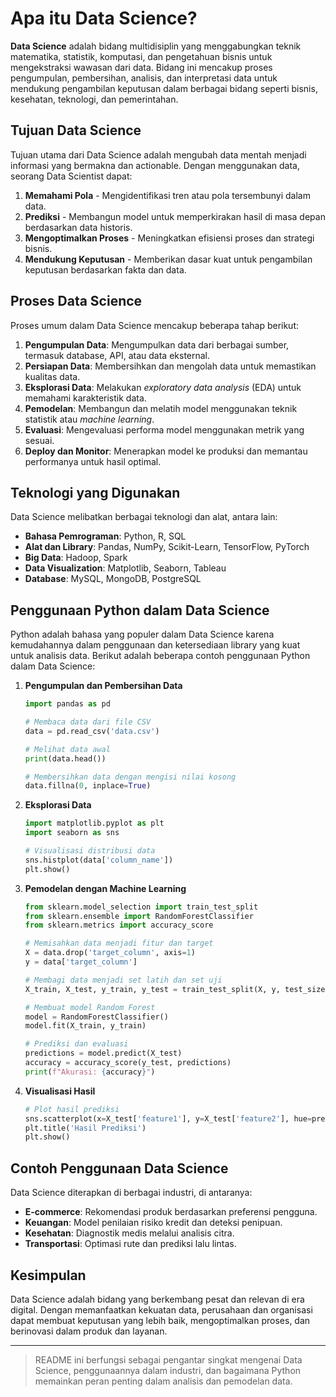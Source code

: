 # Apa itu Data Science?

**Data Science** adalah bidang multidisiplin yang menggabungkan teknik matematika, statistik, komputasi, dan pengetahuan bisnis untuk mengekstraksi wawasan dari data. Bidang ini mencakup proses pengumpulan, pembersihan, analisis, dan interpretasi data untuk mendukung pengambilan keputusan dalam berbagai bidang seperti bisnis, kesehatan, teknologi, dan pemerintahan.

## Tujuan Data Science

Tujuan utama dari Data Science adalah mengubah data mentah menjadi informasi yang bermakna dan actionable. Dengan menggunakan data, seorang Data Scientist dapat:

1. **Memahami Pola** - Mengidentifikasi tren atau pola tersembunyi dalam data.
2. **Prediksi** - Membangun model untuk memperkirakan hasil di masa depan berdasarkan data historis.
3. **Mengoptimalkan Proses** - Meningkatkan efisiensi proses dan strategi bisnis.
4. **Mendukung Keputusan** - Memberikan dasar kuat untuk pengambilan keputusan berdasarkan fakta dan data.

## Proses Data Science

Proses umum dalam Data Science mencakup beberapa tahap berikut:

1. **Pengumpulan Data**: Mengumpulkan data dari berbagai sumber, termasuk database, API, atau data eksternal.
2. **Persiapan Data**: Membersihkan dan mengolah data untuk memastikan kualitas data.
3. **Eksplorasi Data**: Melakukan *exploratory data analysis* (EDA) untuk memahami karakteristik data.
4. **Pemodelan**: Membangun dan melatih model menggunakan teknik statistik atau *machine learning*.
5. **Evaluasi**: Mengevaluasi performa model menggunakan metrik yang sesuai.
6. **Deploy dan Monitor**: Menerapkan model ke produksi dan memantau performanya untuk hasil optimal.

## Teknologi yang Digunakan

Data Science melibatkan berbagai teknologi dan alat, antara lain:

- **Bahasa Pemrograman**: Python, R, SQL
- **Alat dan Library**: Pandas, NumPy, Scikit-Learn, TensorFlow, PyTorch
- **Big Data**: Hadoop, Spark
- **Data Visualization**: Matplotlib, Seaborn, Tableau
- **Database**: MySQL, MongoDB, PostgreSQL

## Penggunaan Python dalam Data Science

Python adalah bahasa yang populer dalam Data Science karena kemudahannya dalam penggunaan dan ketersediaan library yang kuat untuk analisis data. Berikut adalah beberapa contoh penggunaan Python dalam Data Science:

1. **Pengumpulan dan Pembersihan Data**
    ```python
    import pandas as pd

    # Membaca data dari file CSV
    data = pd.read_csv('data.csv')

    # Melihat data awal
    print(data.head())

    # Membersihkan data dengan mengisi nilai kosong
    data.fillna(0, inplace=True)
    ```

2. **Eksplorasi Data**
    ```python
    import matplotlib.pyplot as plt
    import seaborn as sns

    # Visualisasi distribusi data
    sns.histplot(data['column_name'])
    plt.show()
    ```

3. **Pemodelan dengan Machine Learning**
    ```python
    from sklearn.model_selection import train_test_split
    from sklearn.ensemble import RandomForestClassifier
    from sklearn.metrics import accuracy_score

    # Memisahkan data menjadi fitur dan target
    X = data.drop('target_column', axis=1)
    y = data['target_column']

    # Membagi data menjadi set latih dan set uji
    X_train, X_test, y_train, y_test = train_test_split(X, y, test_size=0.2)

    # Membuat model Random Forest
    model = RandomForestClassifier()
    model.fit(X_train, y_train)

    # Prediksi dan evaluasi
    predictions = model.predict(X_test)
    accuracy = accuracy_score(y_test, predictions)
    print(f"Akurasi: {accuracy}")
    ```

4. **Visualisasi Hasil**
    ```python
    # Plot hasil prediksi
    sns.scatterplot(x=X_test['feature1'], y=X_test['feature2'], hue=predictions)
    plt.title('Hasil Prediksi')
    plt.show()
    ```

## Contoh Penggunaan Data Science

Data Science diterapkan di berbagai industri, di antaranya:

- **E-commerce**: Rekomendasi produk berdasarkan preferensi pengguna.
- **Keuangan**: Model penilaian risiko kredit dan deteksi penipuan.
- **Kesehatan**: Diagnostik medis melalui analisis citra.
- **Transportasi**: Optimasi rute dan prediksi lalu lintas.

## Kesimpulan

Data Science adalah bidang yang berkembang pesat dan relevan di era digital. Dengan memanfaatkan kekuatan data, perusahaan dan organisasi dapat membuat keputusan yang lebih baik, mengoptimalkan proses, dan berinovasi dalam produk dan layanan.

---

> README ini berfungsi sebagai pengantar singkat mengenai Data Science, penggunaannya dalam industri, dan bagaimana Python memainkan peran penting dalam analisis dan pemodelan data.
